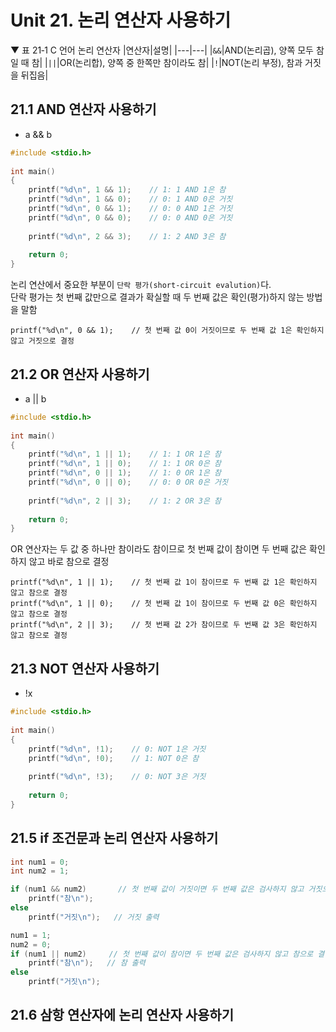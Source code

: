 # Unit 21. 논리 연산자 사용하기

▼ 표 21‑1 C 언어 논리 연산자
|연산자|설명|
|---|---|
|```&&```|AND(논리곱), 양쪽 모두 참일 때 참|
|```||```|OR(논리합), 양쪽 중 한쪽만 참이라도 참|
|```!```|NOT(논리 부정), 참과 거짓을 뒤집음|

## 21.1 AND 연산자 사용하기
- a && b
```c
#include <stdio.h>
 
int main()
{
    printf("%d\n", 1 && 1);    // 1: 1 AND 1은 참
    printf("%d\n", 1 && 0);    // 0: 1 AND 0은 거짓
    printf("%d\n", 0 && 1);    // 0: 0 AND 1은 거짓
    printf("%d\n", 0 && 0);    // 0: 0 AND 0은 거짓
 
    printf("%d\n", 2 && 3);    // 1: 2 AND 3은 참
 
    return 0;
}
```

논리 연산에서 중요한 부분이 ```단락 평가(short-circuit evalution)```다. <br>
단락 평가는 첫 번째 값만으로 결과가 확실할 때 두 번째 값은 확인(평가)하지 않는 방법을 말함
```
printf("%d\n", 0 && 1);    // 첫 번째 값 0이 거짓이므로 두 번째 값 1은 확인하지 않고 거짓으로 결정
```

## 21.2 OR 연산자 사용하기
- a || b
```c
#include <stdio.h>
 
int main()
{
    printf("%d\n", 1 || 1);    // 1: 1 OR 1은 참
    printf("%d\n", 1 || 0);    // 1: 1 OR 0은 참
    printf("%d\n", 0 || 1);    // 1: 0 OR 1은 참
    printf("%d\n", 0 || 0);    // 0: 0 OR 0은 거짓
 
    printf("%d\n", 2 || 3);    // 1: 2 OR 3은 참
    
    return 0;
}

```

OR 연산자는 두 값 중 하나만 참이라도 참이므로 첫 번째 값이 참이면 두 번째 값은 확인하지 않고 바로 참으로 결정
```
printf("%d\n", 1 || 1);    // 첫 번째 값 1이 참이므로 두 번째 값 1은 확인하지 않고 참으로 결정
printf("%d\n", 1 || 0);    // 첫 번째 값 1이 참이므로 두 번째 값 0은 확인하지 않고 참으로 결정
printf("%d\n", 2 || 3);    // 첫 번째 값 2가 참이므로 두 번째 값 3은 확인하지 않고 참으로 결정
```
## 21.3 NOT 연산자 사용하기
- !x
```c
#include <stdio.h>
 
int main()
{
    printf("%d\n", !1);    // 0: NOT 1은 거짓
    printf("%d\n", !0);    // 1: NOT 0은 참
 
    printf("%d\n", !3);    // 0: NOT 3은 거짓
 
    return 0;
}
```

## 21.5 if 조건문과 논리 연산자 사용하기
```c
int num1 = 0;
int num2 = 1;

if (num1 && num2)       // 첫 번째 값이 거짓이면 두 번째 값은 검사하지 않고 거짓으로 결정
    printf("참\n");
else
    printf("거짓\n");   // 거짓 출력

num1 = 1;
num2 = 0;
if (num1 || num2)     // 첫 번째 값이 참이면 두 번째 값은 검사하지 않고 참으로 결정
    printf("참\n");   // 참 출력
else 
    printf("거짓\n");
```
## 21.6 삼항 연산자에 논리 연산자 사용하기
